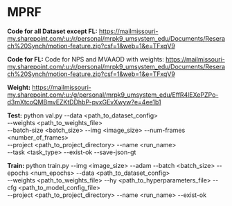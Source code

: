 # MPRF
**Code for all Dataset except FL:** https://mailmissouri-my.sharepoint.com/:u:/r/personal/mrpk9_umsystem_edu/Documents/Reserach%20Synch/motion-feature.zip?csf=1&web=1&e=TFxqV9

**Code for FL:** Code for NPS and MVAAOD with weights: https://mailmissouri-my.sharepoint.com/:u:/r/personal/mrpk9_umsystem_edu/Documents/Reserach%20Synch/motion-feature.zip?csf=1&web=1&e=TFxqV9

**Weight:** https://mailmissouri-my.sharepoint.com/:u:/g/personal/mrpk9_umsystem_edu/EffR4lEXePZPo-d3mXtcoQMBmvEZKtDDhbP-pvxGEvXwyw?e=4ee1b1
 
**Test:** python val.py --data <path_to_dataset_config> \
--weights <path_to_weights_file> \
--batch-size <batch_size> --img <image_size> --num-frames <number_of_frames> \
--project <path_to_project_directory> --name <run_name> \
--task <task_type> --exist-ok --save-json-gt

**Train:** python train.py --img <image_size> --adam --batch <batch_size> --epochs <num_epochs> --data <path_to_dataset_config> \
--weights <path_to_weights_file> --hy <path_to_hyperparameters_file> --cfg <path_to_model_config_file> \
--project <path_to_project_directory> --name <run_name> --exist-ok

